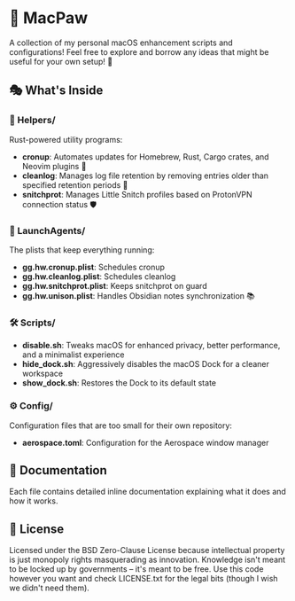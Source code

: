 # 🍎 MacPaw

A collection of my personal macOS enhancement scripts and configurations! Feel free to explore and borrow any ideas that might be useful for your own setup! 🐻

## 🎭 What's Inside

### 🔧 Helpers/
Rust-powered utility programs:
- **cronup**: Automates updates for Homebrew, Rust, Cargo crates, and Neovim plugins 🎩
- **cleanlog**: Manages log file retention by removing entries older than specified retention periods 🫧
- **snitchprot**: Manages Little Snitch profiles based on ProtonVPN connection status 🛡️

### 🚀 LaunchAgents/
The plists that keep everything running:
- **gg.hw.cronup.plist**: Schedules cronup
- **gg.hw.cleanlog.plist**: Schedules cleanlog
- **gg.hw.snitchprot.plist**: Keeps snitchprot on guard
- **gg.hw.unison.plist**: Handles Obsidian notes synchronization 📚

### 🛠️ Scripts/
- **disable.sh**: Tweaks macOS for enhanced privacy, better performance, and a minimalist experience
- **hide_dock.sh**: Aggressively disables the macOS Dock for a cleaner workspace
- **show_dock.sh**: Restores the Dock to its default state

### ⚙️ Config/
Configuration files that are too small for their own repository:
- **aerospace.toml**: Configuration for the Aerospace window manager

## 📖 Documentation

Each file contains detailed inline documentation explaining what it does and how it works.

## 📝 License

Licensed under the BSD Zero-Clause License because intellectual property is just monopoly rights masquerading as innovation. Knowledge isn't meant to be locked up by governments – it's meant to be free. Use this code however you want and check LICENSE.txt for the legal bits (though I wish we didn't need them).
